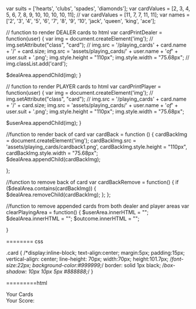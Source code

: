 
var suits = ['hearts', 'clubs', 'spades', 'diamonds'];
var cardValues = [2, 3, 4, 5, 6, 7, 8, 9, 10, 10, 10, 10, 11];
// var cardValues = [11, 7, 7, 11, 11];
var names = ['2', '3', '4', '5', '6', '7', '8', '9', '10', 'jack', 'queen', 'king', 'ace'];


// function to render DEALER cards to html
var cardPrintDealer = function(user) {
  var img = document.createElement('img');
  // img.setAttribute("class", "card");
  // img.src = '/playing_cards' + card.name + '/' + card.size;
  img.src = 'assets/playing_cards/' + user.name + '_of_' + user.suit + '.png';
  img.style.height = "110px";
  img.style.width = "75.68px";
  // img.classList.add('card');

  $dealArea.appendChild(img);
}

// function to render PLAYER cards to html
var cardPrintPlayer = function(user) {
  var img = document.createElement('img');
  // img.setAttribute("class", "card");
  // img.src = '/playing_cards' + card.name + '/' + card.size;
  img.src = 'assets/playing_cards/' + user.name + '_of_' + user.suit + '.png';
  img.style.height = "110px";
  img.style.width = "75.68px";

  $userArea.appendChild(img);
}

//function to render back of card
var cardBack = function () {
  cardBackImg = document.createElement('img');
  cardBackImg.src = 'assets/playing_cards/cardback1.png',
  cardBackImg.style.height = "110px",
  cardBackImg.style.width = "75.68px";
  $dealArea.appendChild(cardBackImg);

};

//function to remove back of card
var cardBackRemove = function() {
 if ($dealArea.contains(cardBackImg)) {
  $dealArea.removeChild(cardBackImg);
};
};

//function to remove appended cards from both dealer and player areas
var clearPlayingArea = function() {
  $userArea.innerHTML = "";
  $dealArea.innerHTML = "";
  $outcome.innerHTML = "";

}


========  css


.card {
  /*display:inline-block;
  text-align:center;
  margin:5px;
  padding:15px;
  vertical-align: center;
  line-height: 70px;
  width:70px;
  height:101.7px;
  /*font-size:22px;
  background-color:#999999;*/
  border: solid 1px black;
  /*box-shadow: 10px 10px 5px #888888;*/
}

=========html
    <div class="user">Your Cards
      <div class="userscore">Your Score: <span class="pscore"></span></div>
      <div class="userarea">
        <!-- <div class="card">Q ♣</div>
        <div class="card">5 ♣</div> -->
      </div>
    </div>
  </div>










